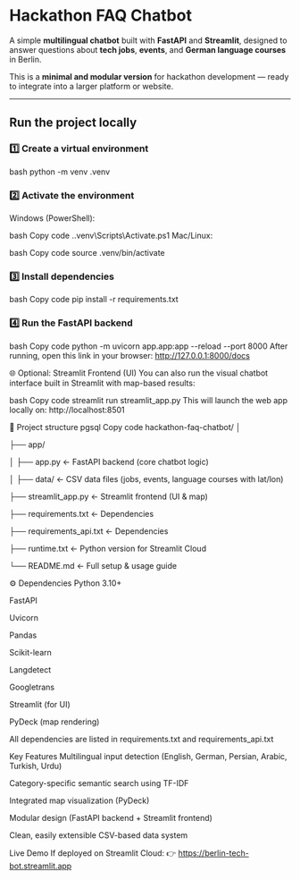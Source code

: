 #  Hackathon FAQ Chatbot

A simple **multilingual chatbot** built with **FastAPI** and **Streamlit**, designed to answer questions about **tech jobs**, **events**, and **German language courses** in Berlin.

This is a **minimal and modular version** for hackathon development — ready to integrate into a larger platform or website.

---

##  Run the project locally

### 1️⃣ Create a virtual environment
bash
python -m venv .venv
### 2️⃣ Activate the environment
Windows (PowerShell):

bash
Copy code
.\.venv\Scripts\Activate.ps1
Mac/Linux:

bash
Copy code
source .venv/bin/activate
### 3️⃣ Install dependencies
bash
Copy code
pip install -r requirements.txt
### 4️⃣ Run the FastAPI backend
bash
Copy code
python -m uvicorn app.app:app --reload --port 8000
After running, open this link in your browser:
 http://127.0.0.1:8000/docs

🌐 Optional: Streamlit Frontend (UI)
You can also run the visual chatbot interface built in Streamlit with map-based results:

bash
Copy code
streamlit run streamlit_app.py
This will launch the web app locally on:
 http://localhost:8501

📁 Project structure
pgsql
Copy code
hackathon-faq-chatbot/
│

├── app/

│   ├── app.py              ← FastAPI backend (core chatbot logic)

│   ├── data/               ← CSV data files (jobs, events, language courses with lat/lon)

├── streamlit_app.py        ← Streamlit frontend (UI & map)

├── requirements.txt        ← Dependencies

├── requirements_api.txt        ← Dependencies

├── runtime.txt             ← Python version for Streamlit Cloud

└── README.md               ← Full setup & usage guide

⚙️ Dependencies
Python 3.10+

FastAPI

Uvicorn

Pandas

Scikit-learn

Langdetect

Googletrans

Streamlit (for UI)

PyDeck (map rendering)

All dependencies are listed in requirements.txt and requirements_api.txt

 Key Features
Multilingual input detection (English, German, Persian, Arabic, Turkish, Urdu)

Category-specific semantic search using TF-IDF

Integrated map visualization (PyDeck)

Modular design (FastAPI backend + Streamlit frontend)

Clean, easily extensible CSV-based data system

 Live Demo
If deployed on Streamlit Cloud:
👉 https://berlin-tech-bot.streamlit.app



